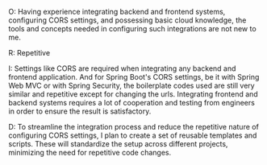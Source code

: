 O: Having experience integrating backend and frontend systems, configuring CORS settings, and possessing basic cloud knowledge, the tools and concepts needed in configuring such integrations are not new to me. 

R: Repetitive

I: Settings like CORS are required when integrating any backend and frontend application. And for Spring Boot's CORS settings, be it with Spring Web MVC or with Spring Security, the boilerplate codes used are still very similar and repetitive except for changing the urls. Integrating frontend and backend systems requires a lot of cooperation and testing from engineers in order to ensure the result is satisfactory. 

D: To streamline the integration process and reduce the repetitive nature of configuring CORS settings, I plan to create a set of reusable templates and scripts. These will standardize the setup across different projects, minimizing the need for repetitive code changes.